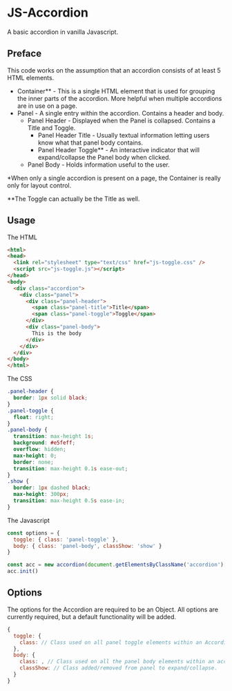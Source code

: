 # JS-Accordion
A basic accordion in vanilla Javascript.

## Preface
This code works on the assumption that an accordion consists of at least 5 HTML elements.
* Container** - This is a single HTML element that is used for grouping the inner parts of the accordion.  More helpful when multiple accordions are in use on a page.
* Panel - A single entry within the accordion.  Contains a header and body.
  * Panel Header - Displayed when the Panel is collapsed.  Contains a Title and Toggle.
    * Panel Header Title - Usually textual information letting users know what that panel body contains.
    * Panel Header Toggle** - An interactive indicator that will expand/collapse the Panel body when clicked.
  * Panel Body - Holds information useful to the user.

*When only a single accordion is present on a page, the Container is really only for layout control.

**The Toggle can actually be the Title as well.

## Usage
The HTML
```html
<html>
<head>
  <link rel="stylesheet" type="text/css" href="js-toggle.css" />
  <script src="js-toggle.js"></script>
</head>
<body>
  <div class="accordion">
    <div class="panel">
      <div class="panel-header">
        <span class="panel-title">Title</span>
        <span class="panel-toggle">Toggle</span>
      </div>
      <div class="panel-body">
        This is the body
      </div>
    </div>
  </div>
</body>
</html>
```

The CSS
```css
.panel-header {
  border: 1px solid black;
}
.panel-toggle {
  float: right;
}
.panel-body {
  transition: max-height 1s;  
  background: #e5feff;
  overflow: hidden;
  max-height: 0;
  border: none;
  transition: max-height 0.1s ease-out;
}
.show {
  border: 1px dashed black;
  max-height: 300px;
  transition: max-height 0.5s ease-in;
}
```

The Javascript
```javascript
const options = {
  toggle: { class: 'panel-toggle' },
  body: { class: 'panel-body', classShow: 'show' }
}

const acc = new accordion(document.getElementsByClassName('accordion')[0], options)
acc.init()
```

## Options
The options for the Accordion are required to be an Object.  All options are currently required, but a default functionality will be added.

```javascript
{
  toggle: {
    class: // Class used on all panel toggle elements within an Accordion container.
  },
  body: {
    class: , // Class used on all the panel body elements within an accordion container.
    classShow: // Class added/removed from panel to expand/collapse.
  }
}
```
